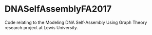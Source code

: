 # DNASelfAssemblyFA2017
Code relating to the Modeling DNA Self-Assembly Using Graph Theory research project at Lewis University.
